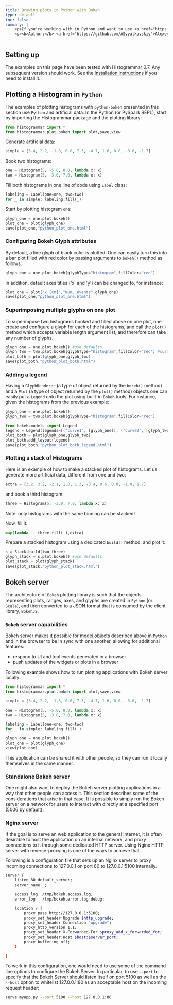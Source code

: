 ```yaml
---
title: Drawing plots in Python with Bokeh
type: default
toc: false
summary: |
    <p>If you're working with in Python and want to use <a href="https://github.com/bokeh/bokeh">Bokeh</a> to draw plots, read this page.</p>
    <p><b>Author:</b> <a href="https://github.com/ASvyatkovskiy">Alexey Svyatkovskiy</a></p>
---
```


## Setting up

The examples on this page have been tested with Histogrammar 0.7. Any subsequent version should work. See the [Installation instructions](../install) if you need to install it.

## Plotting a Histogram in `Python`

The examples of plotting histograms with `python-bokeh` presented in this section use `Python` and artificial data.
In the Python (or PySpark REPL), start by importing the Histogrammar package and the plotting library:

```python
from histogrammar import *
from histogrammar.plot.bokeh import plot,save,view
```

Generate artificial data:

```python
simple = [3.4, 2.2, -1.8, 0.0, 7.3, -4.7, 1.6, 0.0, -3.0, -1.7]
```

Book two histograms:

```python
one = Histogram(5, -5.0, 8.0, lambda x: x)
two = Histogram(5, -3.0, 7.0, lambda x: x)
```

Fill both histograms in one line of code using `Label` class:

```python
labeling = Label(one=one, two=two)
for _ in simple: labeling.fill(_)
```

Start by plotting histogram `one`:

```python
glyph_one = one.plot.bokeh()
plot_one = plot(glyph_one)
save(plot_one,"python_plot_one.html")
```

### Configuring Bokeh Glyph attributes

By default, a line glyph of black color is plotted. One can easily turn this into a bar plot filled with red color by passing arguments to `bokeh()` method as follows:

```python
glyph_one = one.plot.bokeh(glyphType="histogram",fillColor="red")
```

In addition, default axes titles ('x' and 'y') can be changed to, for instance:
```python
plot_one = plot("x [cm]","Num. events",glyph_one)
save(plot_one,"python_plot_one.html")
```

### Superimposing multiple glyphs on one plot

To superimpose two histograms booked and filled above on one plot, one create and configure a glyph for each of the histograms, and call the `plot()` method which accepts variable length argument list, and therefore can take any number of glyphs.

```python
glyph_one = one.plot.bokeh() #use defaults
glyph_two = two.plot.bokeh(glyphType="histogram",fillColor="red") #customize
plot_both = plot(glyph_one,glyph_two)
save(plot_both,"python_plot_both.html")
```

### Adding a legend

Having a `GlyphRenderer` (a type of object returned by the `bokeh()` method) and a `Plot` (a type of object returned by the `plot()` method) objects one can easily put a `Legend` onto the plot using built-in `Bokeh` tools. For instance, given the histograms from the previous example:

```python
glyph_one = one.plot.bokeh()
glyph_two = two.plot.bokeh(glyphType="histogram",fillColor="red")

from bokeh.models import Legend
legend = Legend(legends=[("curve1", [glyph_one]), ("curve2", [glyph_two])])
plot_both = plot(glyph_one,glyph_two)
plot_both.add_layout(legend)
save(plot_both,"python_plot_both_legend.html")
```


### Plotting a stack of Histograms

Here is an example of how to make a stacked plot of histograms. Let us generate more artificial data, different from one and two:

```python
extra = [3.2, 3.2, -2.1, 1.0, 1.3, -3.4, 0.6, 0.0, -1.0, 1.7]
```
and book a third histogram:

```python
three = Histogram(5, -3.0, 7.0, lambda x: x)
```
Note: only histograms with the same binning can be stacked!

Now, fill it:
```python
map(lambda _: three.fill(_),extra)
```

Prepare a stacked histogram using a dedicated `build()` method, and plot it: 
```python
s = Stack.build(two,three)
glyph_stack = s.plot.bokeh() #use defaults
plot_stack = plot(glyph_stack)
save(plot_stack,"python_plot_stack.html")
```

## Bokeh server

The architecture of `Bokeh` plotting library is such that the objects representing plots, ranges, axes, and glyphs are created in `Python` (or `Scala`), and then converted to a JSON format that is consumed by the client library, `BokehJS`. 


### `Bokeh` server capabilities

Bokeh server makes it possible for model objects described above in `Python` and in the browser to be in sync with one another, allowing for additional features: 

* respond to UI and tool events generated in a browser
* push updates of the widgets or plots in a browser

Following example shows how to run plotting applications with Bokeh server locally:

```python
from histogrammar import *
from histogrammar.plot.bokeh import plot,save,view

simple = [3.4, 2.2, -1.8, 0.0, 7.3, -4.7, 1.6, 0.0, -3.0, -1.7]

one = Histogram(5, -5.0, 8.0, lambda x: x)
two = Histogram(5, -3.0, 7.0, lambda x: x)

labeling = Label(one=one, two=two)
for _ in simple: labeling.fill(_)

glyph_one = one.plot.bokeh()
plot_one = plot(glyph_one)
view(plot_one)
```

This application can be shared it with other people, so they can run it locally themselves in the same manner. 

### Standalone Bokeh server

One might also want to deploy the Bokeh server plotting applications in a way that other people can access it. This section describes some of the considerations that arise in that case. It is possible to simply run the Bokeh server on a network for users to interact with directly at a specified port (5006 by default).

### Nginx server

If the goal is to serve an web application to the general Internet, it is often desirable to host the application on an internal network, and proxy connections to it through some dedicated HTTP server. 
Using Nginx HTTP server with reverse-proxying is one of the ways to achieve that.

Following is a configuration file
that sets up an Nginx server to proxy incoming connections to 127.0.0.1 on port 80 to 127.0.0.1:5100 internally. 

```bash
server {
    listen 80 default_server;
    server_name _;

    access_log  /tmp/bokeh.access.log;
    error_log   /tmp/bokeh.error.log debug;

    location / {
        proxy_pass http://127.0.0.1:5100;
        proxy_set_header Upgrade $http_upgrade;
        proxy_set_header Connection "upgrade";
        proxy_http_version 1.1;
        proxy_set_header X-Forwarded-For $proxy_add_x_forwarded_for;
        proxy_set_header Host $host:$server_port;
        proxy_buffering off;
    }

}
```
To work in this configuration, one would need to use some of the command line options to configure the Bokeh Server. In particular, to use `--port` to specify that the Bokeh Server should listen itself on port 5100 as well as the `--host` option to whitelist 127.0.0.1:80 as an acceptable host on the incoming request header:

```bash
serve myapp.py --port 5100 --host 127.0.0.1:80
```

